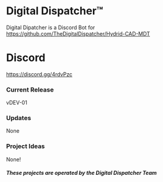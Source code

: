 # Digital Dispatcher™

Digital Dipatcher is a Discord Bot for https://github.com/TheDigitalDispatcher/Hydrid-CAD-MDT

# Discord
https://discord.gg/4rdvPzc

### Current Release
  vDEV-01

### Updates
  None

### Project Ideas
  None!

##### These projects are operated by the Digital Dispatcher Team
